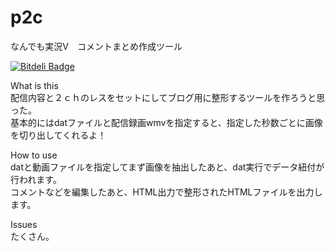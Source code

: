 p2c
===

なんでも実況V　コメントまとめ作成ツール


[![Bitdeli Badge](https://d2weczhvl823v0.cloudfront.net/kikakubu-ksg/p2c/trend.png)](https://bitdeli.com/free "Bitdeli Badge")

What is this  
配信内容と２ｃｈのレスをセットにしてブログ用に整形するツールを作ろうと思った。  
基本的にはdatファイルと配信録画wmvを指定すると、指定した秒数ごとに画像を切り出してくれるよ！  

How to use  
datと動画ファイルを指定してまず画像を抽出したあと、dat実行でデータ紐付が行われます。  
コメントなどを編集したあと、HTML出力で整形されたHTMLファイルを出力します。 


Issues  
たくさん。
